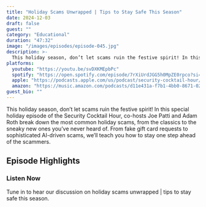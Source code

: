 ```yaml
---
title: "Holiday Scams Unwrapped | Tips to Stay Safe This Season"
date: 2024-12-03
draft: false
guest: ""
category: "Educational"
duration: "47:32"
image: "/images/episodes/episode-045.jpg"
description: >-
  This holiday season, don’t let scams ruin the festive spirit! In this special holiday episode of the Security Cocktail Hour, co-hosts Joe Patti and Adam Roth break down the most common holiday scams, from the classics to the sneaky new ones you’ve never heard of. From fake gift card requests to sophisticated AI-driven scams, we’ll teach you how to stay one step ahead of the scammers.
platforms:
  youtube: "https://youtu.be/svDXKMEpbPc"
  spotify: "https://open.spotify.com/episode/7rXiUrdJGG5h0MpZE0rpco?si=b4f455d1300e49eb"
  apple: "https://podcasts.apple.com/us/podcast/security-cocktail-hour/id1679376200?i=1000679081548"
  amazon: "https://music.amazon.com/podcasts/d11e431a-f7b1-4bb0-8671-024afce9ade6/security-cocktail-hour"
guest_bio: ""
---
```


This holiday season, don’t let scams ruin the festive spirit! In this special holiday episode of the Security Cocktail Hour, co-hosts Joe Patti and Adam Roth break down the most common holiday scams, from the classics to the sneaky new ones you’ve never heard of. From fake gift card requests to sophisticated AI-driven scams, we’ll teach you how to stay one step ahead of the scammers.

## Episode Highlights

### Listen Now

Tune in to hear our discussion on holiday scams unwrapped | tips to stay safe this season.